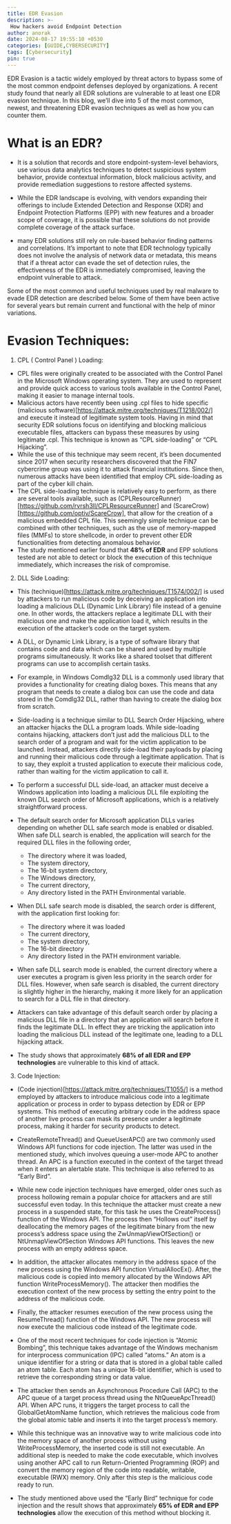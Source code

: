 ```yaml
---
title: EDR Evasion
description: >-
 How hackers avoid Endpoint Detection
author: anorak
date: 2024-08-17 19:55:10 +0530
categories: [GUIDE,CYBERSECURITY]
tags: [Cybersecurity]
pin: true
---
```

 EDR Evasion is a tactic widely employed by threat actors to bypass some of the most common endpoint defenses deployed by organizations. A recent study found that nearly all EDR solutions are vulnerable to at least one EDR evasion technique. In this blog, we’ll dive into 5 of the most common, newest, and threatening EDR evasion techniques as well as how you can counter them. 


# What is an EDR?
- It is a solution that records and store endpoint-system-level behaviors, use various data analytics techniques to detect suspicious system behavior, provide contextual information, block malicious activity, and provide remediation suggestions to restore affected systems.

-  While the EDR landscape is evolving, with vendors expanding their offerings to include Extended Detection and Response (XDR) and Endpoint Protection Platforms (EPP) with new features and a broader scope of coverage, it is possible that these solutions do not provide complete coverage of the attack surface.
 
-  many EDR solutions still rely on rule-based behavior finding patterns and correlations. It’s important to note that EDR technology typically does not involve the analysis of network data or metadata, this means that if a threat actor can evade the set of detection rules, the effectiveness of the EDR is immediately compromised, leaving the endpoint vulnerable to attack.

Some of the most common and useful techniques used by real malware to evade EDR detection are described below. Some of them have been active for several years but remain current and functional with the help of minor variations.



# Evasion Techniques:

1. CPL ( Control Panel ) Loading:
   
  - CPL files were originally created to be associated with the Control Panel in the Microsoft Windows operating system. They are used to represent and provide quick access to various tools available in the Control Panel, making it easier to manage internal tools.
  - Malicious actors have recently been using .cpl files to hide specific (malicious software)[https://attack.mitre.org/techniques/T1218/002/] and execute it instead of legitimate system tools. Having in mind that security EDR solutions focus on identifying and blocking malicious executable files, attackers can bypass these measures by using legitimate .cpl. This technique is known as “CPL side-loading” or “CPL Hijacking”.
  - While the use of this technique may seem recent, it’s been documented since 2017 when security researchers discovered that the FIN7 cybercrime group was using it to attack financial institutions. Since then, numerous attacks have been identified that employ CPL side-loading as part of the cyber kill chain.
  - The CPL side-loading technique is relatively easy to perform, as there are several tools available, such as (CPLResourceRunner)[https://github.com/rvrsh3ll/CPLResourceRunner] and (ScareCrow)[https://github.com/optiv/ScareCrow], that allow for the creation of a malicious embedded CPL file. This seemingly simple technique can be combined with other techniques, such as the use of memory-mapped files (MMFs) to store shellcode, in order to prevent other EDR functionalities from detecting anomalous behavior.
  - The study mentioned earlier found that **48% of EDR** and EPP solutions tested are not able to detect or block the execution of this technique immediately, which increases the risk of compromise.
    
                               
                                                                                                                                                                                                                                                                                                                                                                                                                                                                                                                                                                                                                                                                                                                                                                                                                                              
 2. DLL Side Loading:

- This (technique)[https://attack.mitre.org/techniques/T1574/002/] is used by attackers to run malicious code by deceiving an application into loading a malicious DLL (Dynamic Link Library) file instead of a genuine one. In other words, the attackers replace a legitimate DLL with their malicious one and make the application load it, which results in the execution of the attacker’s code on the target system.
- A DLL, or Dynamic Link Library, is a type of software library that contains code and data which can be shared and used by multiple programs simultaneously. It works like a shared toolset that different programs can use to accomplish certain tasks.
- For example, in Windows Comdlg32 DLL is a commonly used library that provides a functionality for creating dialog boxes. This means that any program that needs to create a dialog box can use the code and data stored in the Comdlg32 DLL, rather than having to create the dialog box from scratch.
- Side-loading is a technique similar to DLL Search Order Hijacking, where an attacker hijacks the DLL a program loads. While side-loading contains hijacking, attackers don’t just add the malicious DLL to the search order of a program and wait for the victim application to be launched. Instead, attackers directly side-load their payloads by placing and running their malicious code through a legitimate application. That is to say, they exploit a trusted application to execute their malicious code, rather than waiting for the victim application to call it.
- To perform a successful DLL side-load, an attacker must deceive a Windows application into loading a malicious DLL file exploiting the known DLL search order of Microsoft applications, which is a relatively straightforward process.
- The default search order for Microsoft application DLLs varies depending on whether DLL safe search mode is enabled or disabled. When safe DLL search is enabled, the application will search for the required DLL files in the following order,
    - The directory where it was loaded, 
    - The system directory, 
    - The 16-bit system directory, 
    - The Windows directory, 
    - The current directory, 
    - Any directory listed in the PATH Environmental variable. 
- When DLL safe search mode is disabled, the search order is different, with the application first looking for:

    - The directory where it was loaded
    - The current directory, 
    - The system directory, 
    - The 16-bit directory
    - Any directory listed in the PATH environment variable.
- When safe DLL search mode is enabled, the current directory where a user executes a program is given less priority in the search order for DLL files. However, when safe search is disabled, the current directory is slightly higher in the hierarchy, making it more likely for an application to search for a DLL file in that directory.
- Attackers can take advantage of this default search order by placing a malicious DLL file in a directory that an application will search before it finds the legitimate DLL. In effect they are tricking the application into loading the malicious DLL instead of the legitimate one, leading to a DLL hijacking attack.
- The study shows that approximately **68% of all EDR and EPP technologies** are vulnerable to this kind of attack.

3. Code Injection:

- (Code injection)[https://attack.mitre.org/techniques/T1055/] is a method employed by attackers to introduce malicious code into a legitimate application or process in order to bypass detection by EDR or EPP systems. This method of executing arbitrary code in the address space of another live process can mask its presence under a legitimate process, making it harder for security products to detect.
- CreateRemoteThread() and QueueUserAPC() are two commonly used Windows API functions for code injection. The latter was used in the mentioned study, which involves queuing a user-mode APC to another thread. An APC is a function executed in the context of the target thread when it enters an alertable state. This technique is also referred to as “Early Bird”.
- While new code injection techniques have emerged, older ones such as process hollowing remain a popular choice for attackers and are still successful even today. In this technique the attacker must create a new process in a suspended state, for this task he uses the CreateProcess() function of the Windows API. The process then “Hollows out” itself by deallocating the memory pages of the legitimate binary from the new process’s address space using the ZwUnmapViewOfSection() or NtUnmapViewOfSection Windows API functions. This leaves the new process with an empty address space.

- In addition, the attacker allocates memory in the address space of the new process using the Windows API function VirtualAllocEx(). After, the malicious code is copied into memory allocated by the Windows API function WriteProcessMemory(). The attacker then modifies the execution context of the new process by setting the entry point to the address of the malicious code.

- Finally, the attacker resumes execution of the new process using the ResumeThread() function of the Windows API. The new process will now execute the malicious code instead of the legitimate code.

- One of the most recent techniques for code injection is “Atomic Bombing”, this technique takes advantage of the Windows mechanism for interprocess communication (IPC) called “atoms.” An atom is a unique identifier for a string or data that is stored in a global table called an atom table. Each atom has a unique 16-bit identifier, which is used to retrieve the corresponding string or data value.

- The attacker then sends an Asynchronous Procedure Call (APC) to the APC queue of a target process thread using the NtQueueApcThread() API. When APC runs, it triggers the target process to call the GlobalGetAtomName function, which retrieves the malicious code from the global atomic table and inserts it into the target process’s memory.

- While this technique was an innovative way to write malicious code into the memory space of another process without using WriteProcessMemory, the inserted code is still not executable. An additional step is needed to make the code executable, which involves using another APC call to run Return-Oriented Programming (ROP) and convert the memory region of the code into readable, writable, executable (RWX) memory. Only after this step is the malicious code ready to run.

- The study mentioned above used the “Early Bird” technique for code injection and the result shows that approximately  **65% of EDR and EPP technologies** allow the execution of this method without blocking it.






















    
